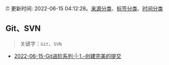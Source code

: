 :alarm_clock: 更新时间: 2022-06-15 04:12:28。[来源分类](../README.md)、[标签分类](../TAGS.md)、[时间分类](../TIMELINE.md)

## Git、SVN


> 关键字：`Git`、`SVN`



- [2022-06-15-Git进阶系列-|-1.-创建完美的提交](https://toutiao.io/k/1k9s8we) 